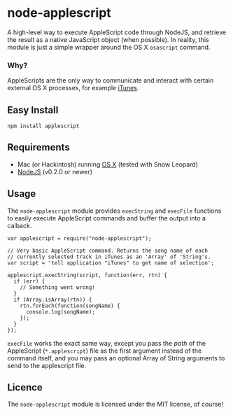 node-applescript
================

A high-level way to execute AppleScript code through NodeJS, and retrieve
the result as a native JavaScript object (when possible). In reality, this
module is just a simple wrapper around the OS X `osascript` command.

### Why?
AppleScripts are the only way to communicate and interact with certain
external OS X processes, for example [iTunes](http://www.itunes.com).

Easy Install
------------

    npm install applescript

Requirements
------------

 * Mac (or Hackintosh) running [OS X](http://www.apple.com/macosx) (tested with Snow Leopard)
 * [NodeJS](http://nodejs.org) (v0.2.0 or newer)

Usage
-----

The `node-applescript` module provides `execString` and `execFile` functions
to easily execute AppleScript commands and buffer the output into a calback.

    var applescript = require("node-applescript");
    
    // Very basic AppleScript command. Returns the song name of each
    // currently selected track in iTunes as an 'Array' of 'String's.
    var script = 'tell application "iTunes" to get name of selection';
    
    applescript.execString(script, function(err, rtn) {
      if (err) {
        // Something went wrong!
      }
      if (Array.isArray(rtn)) {
        rtn.forEach(function(songName) {
          console.log(songName);
        });
      }
    });

`execFile` works the exact same way, except you pass the _path_ of the AppleScript
(`*.applescript`) file as the first argument instead of the command itself, and you
may pass an optional Array of String arguments to send to the applescript file.

Licence
-------

The `node-applescript` module is licensed under the MIT license, of course!

